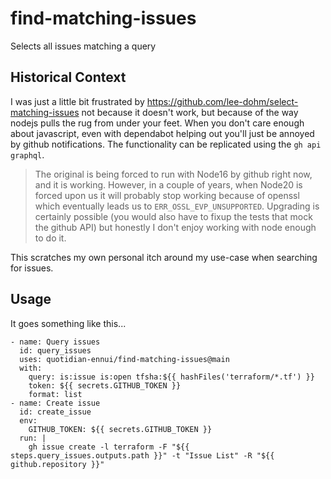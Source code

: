 # find-matching-issues

Selects all issues matching a query

## Historical Context

I was just a little bit frustrated by https://github.com/lee-dohm/select-matching-issues not because it doesn't work, but because of the way nodejs pulls the rug from under your feet. When you don't care enough about javascript, even with dependabot helping out you'll just be annoyed by github notifications. The functionality can be replicated using the `gh api graphql`.

> The original is being forced to run with Node16 by github right now, and it is working. However, in a couple of years, when Node20 is forced upon us it will probably stop working because of openssl which eventually leads us to `ERR_OSSL_EVP_UNSUPPORTED`. Upgrading is certainly possible (you would also have to fixup the tests that mock the github API) but honestly I don't enjoy working with node enough to do it.

This scratches my own personal itch around my use-case when searching for issues.

## Usage

It goes something like this...

```
- name: Query issues
  id: query_issues
  uses: quotidian-ennui/find-matching-issues@main
  with:
    query: is:issue is:open tfsha:${{ hashFiles('terraform/*.tf') }}
    token: ${{ secrets.GITHUB_TOKEN }}
    format: list
- name: Create issue
  id: create_issue
  env:
    GITHUB_TOKEN: ${{ secrets.GITHUB_TOKEN }}
  run: |
    gh issue create -l terraform -F "${{ steps.query_issues.outputs.path }}" -t "Issue List" -R "${{ github.repository }}"
```
